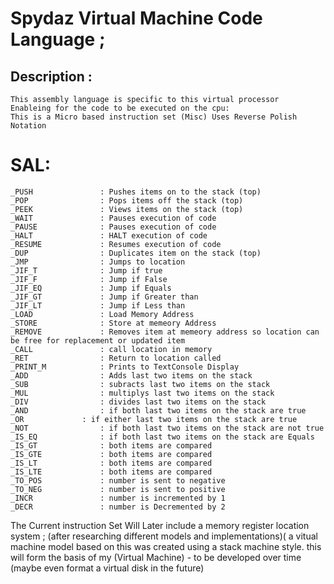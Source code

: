 # Spydaz Virtual Machine Code Language ;

## Description :
	This assembly language is specific to this virtual processor 
	Enableing for the code to be executed on the cpu: 
	This is a Micro based instruction set (Misc) Uses Reverse Polish Notation
# SAL:
	_PUSH				: Pushes items on to the stack (top)
	_POP				: Pops items off the stack (top)
	_PEEK				: Views items on the stack (top)
	_WAIT				: Pauses execution of code
	_PAUSE				: Pauses execution of code
	_HALT				: HALT execution of code
	_RESUME				: Resumes execution of code
	_DUP				: Duplicates item on the stack (top)
	_JMP				: Jumps to location
	_JIF_T				: Jump if true
	_JIF_F				: Jump if False
	_JIF_EQ				: Jump if Equals
	_JIF_GT				: Jump if Greater than
	_JIF_LT				: Jump if Less than
	_LOAD				: Load Memory Address
	_STORE				: Store at memeory Address
	_REMOVE				: Removes item at memeory address so location can be free for replacement or updated item
	_CALL				: call location in memory
	_RET				: Return to location called
	_PRINT_M			: Prints to TextConsole Display
	_ADD				: Adds last two items on the stack
	_SUB				: subracts last two items on the stack
	_MUL				: multiplys last two items on the stack
	_DIV				: divides last two items on the stack
	_AND				: if both last two items on the stack are true
	_OR				: if either last two items on the stack are true
	_NOT				: if both last two items on the stack are not true
	_IS_EQ				: if both last two items on the stack are Equals
	_IS_GT				: both items are compared 
	_IS_GTE				: both items are compared 
	_IS_LT				: both items are compared 
	_IS_LTE				: both items are compared 
	_TO_POS				: number is sent to negative
	_TO_NEG				: number is sent to positive
	_INCR				: number is incremented by 1
	_DECR 				: number is Decremented by 2
	
The Current instruction Set Will Later include a memory register location system ; (after researching different models and implementations)( a vitual machine model based on this was created using a stack machine style. this will form the basis of my (Virtual Machine) - to be developed over time (maybe even format a virtual disk in the future)
